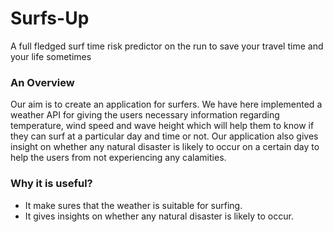 # Surfs-Up

A full fledged surf time risk predictor on the run to save your travel time and your life sometimes

### An Overview 
<p> Our aim is to create an application for surfers. We have here implemented a weather API for giving the users necessary information regarding temperature, wind speed and wave height which will help them to know if they can surf at a particular day and time or not. Our application also gives insight on whether any natural disaster is likely to occur on a certain day to help the users from not experiencing any calamities.</p>

### Why it is useful?
<ul>
  <li> It make sures that the weather is suitable for surfing.</li>
  <li> It gives insights on whether any natural disaster is likely to occur.</li>
 </ul>


